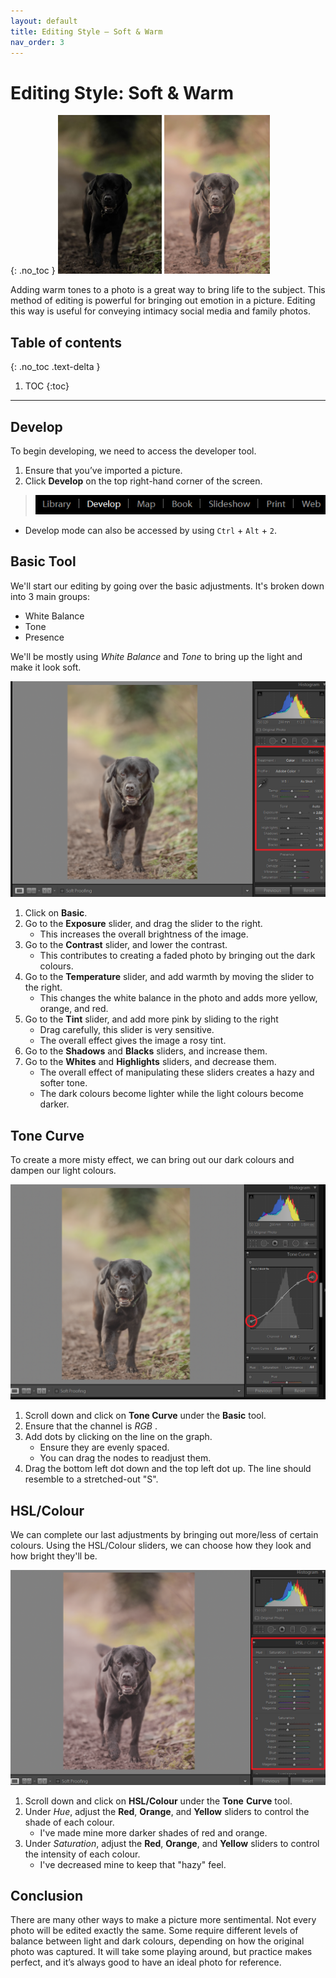 ```yaml
---
layout: default
title: Editing Style — Soft & Warm
nav_order: 3
---
```


# Editing Style: Soft & Warm
{: .no_toc }
![editedDoggo](https://raw.githubusercontent.com/jmajam/hans-and-justin-lightroom/gh-pages/docs/images/warm.png)

Adding warm tones to a photo is a great way to bring life to the subject. This method of editing is powerful for bringing out emotion in a picture. Editing this way is useful for conveying intimacy social media and family photos.

## Table of contents
{: .no_toc .text-delta }

1. TOC
{:toc}

---

## Develop

To begin developing, we need to access the developer tool.

1. Ensure that you’ve imported a picture.
2. Click **Develop** on the top right-hand corner of the screen.

>![develop](https://raw.githubusercontent.com/jmajam/hans-and-justin-lightroom/gh-pages/docs/images/Develop.png)

  * Develop mode can also be accessed by using `Ctrl` + `Alt` + `2`. 
    
## Basic Tool

We'll start our editing by going over the basic adjustments. It's broken down into 3 main groups:
* White Balance
* Tone
* Presence

We'll be mostly using _White Balance_ and _Tone_ to bring up the light and make it look soft.

![basic](https://raw.githubusercontent.com/jmajam/hans-and-justin-lightroom/gh-pages/docs/images/Warm2.png)

1. Click on **Basic**.
2. Go to the **Exposure** slider, and drag the slider to the right.
   * This increases the overall brightness of the image.
3. Go to the **Contrast** slider, and lower the contrast.
   * This contributes to creating a faded photo by bringing out the dark colours.
4. Go to the **Temperature** slider, and add warmth by moving the slider to the right.
   * This changes the white balance in the photo and adds more yellow, orange, and red.
5. Go to the **Tint** slider, and add more pink by sliding to the right
   * Drag carefully, this slider is very sensitive.
   * The overall effect gives the image a rosy tint.
6. Go to the **Shadows** and **Blacks** sliders, and increase them.
7. Go to the **Whites** and **Highlights** sliders, and decrease them.
   * The overall effect of manipulating these sliders creates a hazy and softer tone. 
   * The dark colours become lighter while the light colours become darker.

## Tone Curve
To create a more misty effect, we can bring out our dark colours and dampen our light colours.

![ToneCurve](https://raw.githubusercontent.com/jmajam/hans-and-justin-lightroom/gh-pages/docs/images/Warm%203.png)

1. Scroll down and click on **Tone Curve** under the **Basic** tool.
2. Ensure that the channel is _RGB_ .
3. Add dots by clicking on the line on the graph.
   * Ensure they are evenly spaced.
   * You can drag the nodes to readjust them.
4. Drag the bottom left dot down and the top left dot up. The line should resemble to a stretched-out "S".

## HSL/Colour
We can complete our last adjustments by bringing out more/less of certain colours. Using the HSL/Colour sliders, we can choose how they look and how bright they'll be.

![Colour](https://raw.githubusercontent.com/jmajam/hans-and-justin-lightroom/gh-pages/docs/images/Warm4.png)

1. Scroll down and click on **HSL/Colour** under the **Tone** **Curve** tool.
2. Under _Hue_, adjust the **Red**, **Orange**, and **Yellow** sliders to control the shade of each colour.
   * I've made mine more darker shades of red and orange.
3. Under _Saturation_, adjust the **Red**, **Orange**, and **Yellow** sliders to control the intensity of each colour.
   * I've decreased mine to keep that "hazy" feel.

## Conclusion
There are many other ways to make a picture more sentimental. Not every photo will be edited exactly the same.
Some require different levels of balance between light and dark colours, depending on how the original photo was captured.
It will take some playing around, but practice makes perfect, and it’s always good to have an ideal photo for reference.

